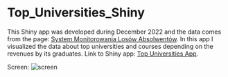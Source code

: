 # Top_Universities_Shiny
This Shiny app was developed during December 2022 and the data comes from the page: [System Monitorowania Losów Absolwentów](https://www.ela.nauka.gov.pl/pl/experts/source-data). In this app I visualized the data about top universities and courses depending on the revenues by its graduates. 
Link to Shiny app: [Top Universities App](https://kubitam.shinyapps.io/Top-Uni-Ranking-2).

Screen: ![screen](https://user-images.githubusercontent.com/100526262/209462644-0e2c52a6-4b34-4a7f-baec-07d4f67913f3.png)
